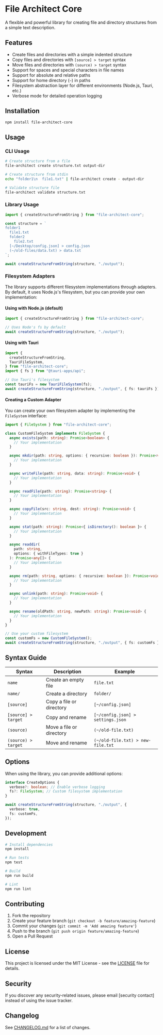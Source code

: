# File Architect Core

A flexible and powerful library for creating file and directory structures from a simple text description.

## Features

- Create files and directories with a simple indented structure
- Copy files and directories with `[source] > target` syntax
- Move files and directories with `(source) > target` syntax
- Support for spaces and special characters in file names
- Support for absolute and relative paths
- Support for home directory (`~`) in paths
- Filesystem abstraction layer for different environments (Node.js, Tauri, etc.)
- Verbose mode for detailed operation logging

## Installation

```bash
npm install file-architect-core
```

## Usage

### CLI Usage

```bash
# Create structure from a file
file-architect create structure.txt output-dir

# Create structure from stdin
echo "folder1\n  file1.txt" | file-architect create - output-dir

# Validate structure file
file-architect validate structure.txt
```

### Library Usage

```typescript
import { createStructureFromString } from "file-architect-core";

const structure = `
folder1
  file1.txt
  folder2
    file2.txt
  [~/Desktop/config.json] > config.json
  (~/old-files/data.txt) > data.txt
`;

await createStructureFromString(structure, "./output");
```

### Filesystem Adapters

The library supports different filesystem implementations through adapters. By default, it uses Node.js's filesystem, but you can provide your own implementation:

#### Using with Node.js (default)

```typescript
import { createStructureFromString } from "file-architect-core";

// Uses Node's fs by default
await createStructureFromString(structure, "./output");
```

#### Using with Tauri

```typescript
import {
  createStructureFromString,
  TauriFileSystem,
} from "file-architect-core";
import { fs } from "@tauri-apps/api";

// Use Tauri's filesystem
const tauriFs = new TauriFileSystem(fs);
await createStructureFromString(structure, "./output", { fs: tauriFs });
```

#### Creating a Custom Adapter

You can create your own filesystem adapter by implementing the `FileSystem` interface:

```typescript
import { FileSystem } from "file-architect-core";

class CustomFileSystem implements FileSystem {
  async exists(path: string): Promise<boolean> {
    // Your implementation
  }

  async mkdir(path: string, options: { recursive: boolean }): Promise<void> {
    // Your implementation
  }

  async writeFile(path: string, data: string): Promise<void> {
    // Your implementation
  }

  async readFile(path: string): Promise<string> {
    // Your implementation
  }

  async copyFile(src: string, dest: string): Promise<void> {
    // Your implementation
  }

  async stat(path: string): Promise<{ isDirectory(): boolean }> {
    // Your implementation
  }

  async readdir(
    path: string,
    options: { withFileTypes: true }
  ): Promise<any[]> {
    // Your implementation
  }

  async rm(path: string, options: { recursive: boolean }): Promise<void> {
    // Your implementation
  }

  async unlink(path: string): Promise<void> {
    // Your implementation
  }

  async rename(oldPath: string, newPath: string): Promise<void> {
    // Your implementation
  }
}

// Use your custom filesystem
const customFs = new CustomFileSystem();
await createStructureFromString(structure, "./output", { fs: customFs });
```

## Syntax Guide

| Syntax              | Description              | Example                           |
| ------------------- | ------------------------ | --------------------------------- |
| `name`              | Create an empty file     | `file.txt`                        |
| `name/`             | Create a directory       | `folder/`                         |
| `[source]`          | Copy a file or directory | `[~/config.json]`                 |
| `[source] > target` | Copy and rename          | `[~/config.json] > settings.json` |
| `(source)`          | Move a file or directory | `(~/old-file.txt)`                |
| `(source) > target` | Move and rename          | `(~/old-file.txt) > new-file.txt` |

## Options

When using the library, you can provide additional options:

```typescript
interface CreateOptions {
  verbose?: boolean; // Enable verbose logging
  fs?: FileSystem; // Custom filesystem implementation
}

await createStructureFromString(structure, "./output", {
  verbose: true,
  fs: customFs,
});
```

## Development

```bash
# Install dependencies
npm install

# Run tests
npm test

# Build
npm run build

# Lint
npm run lint
```

## Contributing

1. Fork the repository
2. Create your feature branch (`git checkout -b feature/amazing-feature`)
3. Commit your changes (`git commit -m 'Add amazing feature'`)
4. Push to the branch (`git push origin feature/amazing-feature`)
5. Open a Pull Request

## License

This project is licensed under the MIT License - see the [LICENSE](LICENSE) file for details.

## Security

If you discover any security-related issues, please email [security contact] instead of using the issue tracker.

## Changelog

See [CHANGELOG.md](CHANGELOG.md) for a list of changes.
